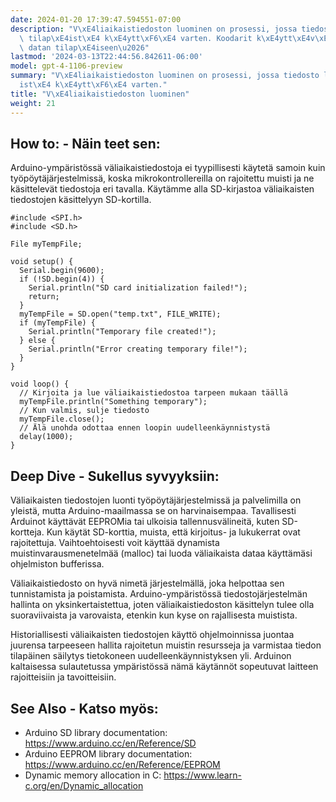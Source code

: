 ```yaml
---
date: 2024-01-20 17:39:47.594551-07:00
description: "V\xE4liaikaistiedoston luominen on prosessi, jossa tiedosto luodaan\
  \ tilap\xE4ist\xE4 k\xE4ytt\xF6\xE4 varten. Koodarit k\xE4ytt\xE4v\xE4t v\xE4liaikaistiedostoja\
  \ datan tilap\xE4iseen\u2026"
lastmod: '2024-03-13T22:44:56.842611-06:00'
model: gpt-4-1106-preview
summary: "V\xE4liaikaistiedoston luominen on prosessi, jossa tiedosto luodaan tilap\xE4\
  ist\xE4 k\xE4ytt\xF6\xE4 varten."
title: "V\xE4liaikaistiedoston luominen"
weight: 21
---
```


## How to: - Näin teet sen:
Arduino-ympäristössä väliaikaistiedostoja ei tyypillisesti käytetä samoin kuin työpöytäjärjestelmissä, koska mikrokontrollereilla on rajoitettu muisti ja ne käsittelevät tiedostoja eri tavalla. Käytämme alla SD-kirjastoa väliaikaisten tiedostojen käsittelyyn SD-kortilla.

```Arduino
#include <SPI.h>
#include <SD.h>

File myTempFile;

void setup() {
  Serial.begin(9600);
  if (!SD.begin(4)) {
    Serial.println("SD card initialization failed!");
    return;
  }
  myTempFile = SD.open("temp.txt", FILE_WRITE);
  if (myTempFile) {
    Serial.println("Temporary file created!");
  } else {
    Serial.println("Error creating temporary file!");
  }
}

void loop() {
  // Kirjoita ja lue väliaikaistiedostoa tarpeen mukaan täällä
  myTempFile.println("Something temporary");
  // Kun valmis, sulje tiedosto
  myTempFile.close();
  // Älä unohda odottaa ennen loopin uudelleenkäynnistystä
  delay(1000);
}
```

## Deep Dive - Sukellus syvyyksiin:
Väliaikaisten tiedostojen luonti työpöytäjärjestelmissä ja palvelimilla on yleistä, mutta Arduino-maailmassa se on harvinaisempaa. Tavallisesti Arduinot käyttävät EEPROMia tai ulkoisia tallennusvälineitä, kuten SD-kortteja. Kun käytät SD-korttia, muista, että kirjoitus- ja lukukerrat ovat rajoitettuja. Vaihtoehtoisesti voit käyttää dynamista muistinvarausmenetelmää (malloc) tai luoda väliaikaista dataa käyttämäsi ohjelmiston bufferissa.

Väliaikaistiedosto on hyvä nimetä järjestelmällä, joka helpottaa sen tunnistamista ja poistamista. Arduino-ympäristössä tiedostojärjestelmän hallinta on yksinkertaistettua, joten väliaikaistiedoston käsittelyn tulee olla suoraviivaista ja varovaista, etenkin kun kyse on rajallisesta muistista.

Historiallisesti väliaikaisten tiedostojen käyttö ohjelmoinnissa juontaa juurensa tarpeeseen hallita rajoitetun muistin resursseja ja varmistaa tiedon tilapäinen säilytys tietokoneen uudelleenkäynnistyksen yli. Arduinon kaltaisessa sulautetussa ympäristössä nämä käytännöt sopeutuvat laitteen rajoitteisiin ja tavoitteisiin.

## See Also - Katso myös:
- Arduino SD library documentation: https://www.arduino.cc/en/Reference/SD
- Arduino EEPROM library documentation: https://www.arduino.cc/en/Reference/EEPROM
- Dynamic memory allocation in C: https://www.learn-c.org/en/Dynamic_allocation
